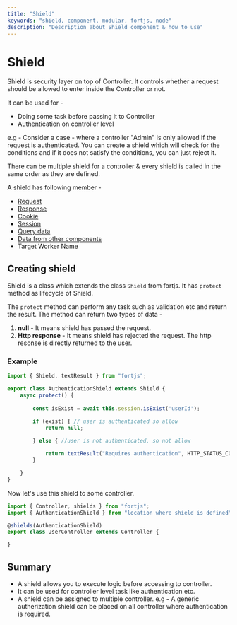 ```yaml
---
title: "Shield"
keywords: "shield, component, modular, fortjs, node"
description: "Description about Shield component & how to use"
---
```


# Shield

Shield is security layer on top of Controller. It controls whether a request should be allowed to enter inside the Controller or not. 

It can be used for -

* Doing some task before passing it to Controller
* Authentication on controller level

e.g - Consider a case - where a controller "Admin" is only allowed if the request is authenticated. You can create a shield which will check for the conditions and if it does not satisfy the conditions, you can just reject it.

There can be multiple shield for a controller & every shield is called in the same order as they are defined.

A shield has following member - 

* [Request](/docs/types/http-request.md)
* [Response](/docs/types/http-response.md)
* [Cookie](/docs/concepts/cookie.md)
* [Session](/docs/concepts/session.md)
* [Query data](/docs/concepts/query.md)
* [Data from other components](/docs/concepts/data.md)
* Target Worker Name

## Creating shield

Shield is a class which extends the class `Shield` from fortjs. It has `protect` method as lifecycle of Shield. 

The `protect` method can perform any task such as validation etc and return the result. The method can return two types of data - 

1. **null** - It means shield has passed the request.
2. **Http response** - It means shield has rejected the request. The http resonse is directly returned to the user.


### Example

```javascript
import { Shield, textResult } from "fortjs";

export class AuthenticationShield extends Shield {
    async protect() {
         
        const isExist = await this.session.isExist('userId');

        if (exist) { // user is authenticated so allow
            return null;

        } else { //user is not authenticated, so not allow
    
            return textResult("Requires authentication", HTTP_STATUS_CODE.BadRequest);
        }

    }
}
```

Now let's use this shield to some controller.

```javascript
import { Controller, shields } from "fortjs";
import { AuthenticationShield } from "location where shield is defined";

@shields(AuthenticationShield) 
export class UserController extends Controller {

}
```

## Summary

* A shield allows you to execute logic before accessing to controller.
* It can be used for controller level task like authentication etc.
* A shield can be assigned to multiple controller. e.g - A generic autherization shield can be placed on all controller where authentication is required.